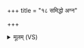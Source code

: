+++
title = "१८ समिद्धो अग्न"

+++
<details><summary>मूलम् (VS)</summary>

समि॑द्धो अग्न आहुत॒ स नो॒ माभ्यप॑क्रमीः। अत्रै॒व दी॑दिहि॒ द्यवि॒ ज्योक्च॒ सूर्यं॑ दृ॒शे ॥
</details>